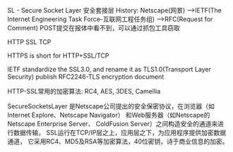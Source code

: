 SL - Secure Socket Layer 安全套接层 
History: Netscape(网景)
-->IETF(The Internet Engineering Task Force-互联网工程任务组)
-->RFC(Request for Comment)
POST提交在报体中看不到，可以通过抓包工具窃取

HTTP
SSL
TCP

HTTPS is short for HTTP+SSL/TCP

IETF standardize the SSL3.0, and rename it as TLS1.0(Transport Layer Security)
publish RFC2246-TLS encryption document


HTTP-SSL常用的加密算法: RC4, AES, 3DES, Camellia

SecureSocketsLayer 是Netscape公司提出的安全保密协议，在浏览器（如Internet Explore、Netscape Navigator） 和Web服务器（如Netscape的Netscape Enterprise Server、 ColdFusion Server）之间构造安全的通道来进行数据传输， SSL运行在TCP/IP层之上，应用层之下，为应用程序提供加密数据通道， 它采用RC4、MD5及RSA等加密算法，40位密钥，诗于商业信息的加密。 

